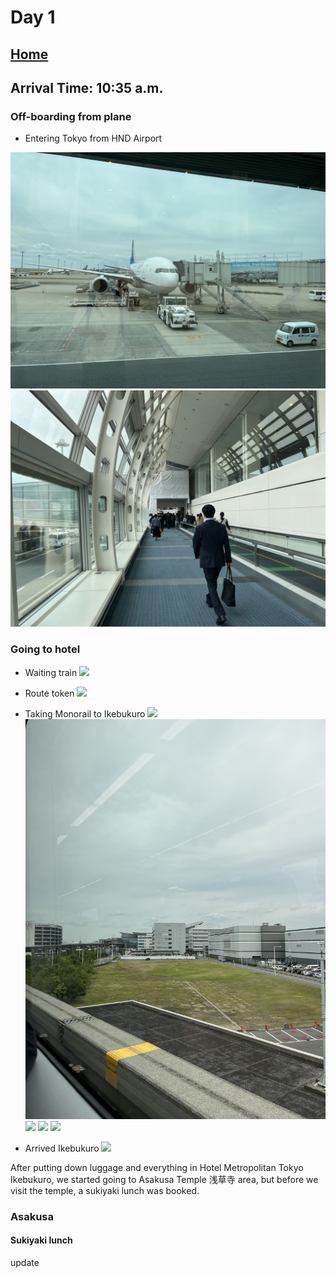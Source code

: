# Day 1
## [Home](README.md)
## Arrival Time: 10:35 a.m.
### Off-boarding from plane
* Entering Tokyo from HND Airport

![](photo_archieve/IMG_4352[1].JPG)
![](photo_archieve/IMG_4356.JPG)<br>

### Going to hotel

* Waiting train
![](photo_archieve/IMG_4357.JPG)

* Route token
![](photo_archieve/IMG_4361.JPG)
* Taking Monorail to Ikebukuro
![](photo_archieve/IMG_4360.JPG)
![](photo_archieve/IMG_4372.JPG)
![](photo_archieve/IMG_4374.JPG)
![](photo_archieve/IMG_4376.JPG)
![](photo_archieve/IMG_4377.JPG)

* Arrived Ikebukuro
![](photo_archieve/IMG_4384.JPG)

After putting down luggage and everything in Hotel Metropolitan Tokyo Ikebukuro, we started going to Asakusa Temple 浅草寺 area, but before we visit the temple, a sukiyaki lunch was booked.

### Asakusa

#### Sukiyaki lunch


update